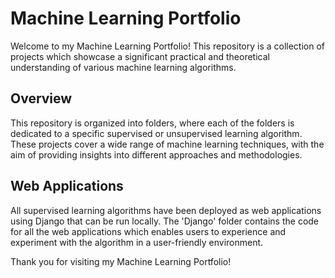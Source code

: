 # Machine Learning Portfolio

Welcome to my Machine Learning Portfolio! This repository is a collection of projects which showcase a significant practical and theoretical understanding of various machine learning algorithms. 

## Overview

This repository is organized into folders, where each of the folders is dedicated to a specific supervised or unsupervised learning algorithm. These projects cover a wide range of machine learning techniques, with the aim of providing insights into different approaches and methodologies.

## Web Applications

All supervised learning algorithms have been deployed as web applications using Django that can be run locally. The 'Django' folder  contains the code for all the web applications which enables users to experience and experiment with the algorithm in a user-friendly environment.



Thank you for visiting my Machine Learning Portfolio! 
